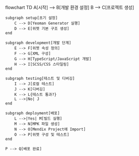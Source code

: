 flowchart TD
    A[시작] --> B[개발 환경 설정]
    B --> C[프로젝트 생성]
    
    subgraph setup[초기 설정]
        C --> D[Yeoman Generator 실행]
        D --> E[위젯 기본 구조 생성]
    end
    
    subgraph development[개발 단계]
        E --> F[위젯 속성 정의]
        F --> G[XML 구성]
        G --> H[TypeScript/JavaScript 개발]
        H --> I[SCSS/CSS 스타일링]
    end
    
    subgraph testing[테스트 및 디버깅]
        I --> J[로컬 테스트]
        J --> K[디버깅]
        K --> L{테스트 통과?}
        L -->|No| J
    end
    
    subgraph deployment[배포]
        L -->|Yes| M[빌드 실행]
        M --> N[MPK 파일 생성]
        N --> O[Mendix Project에 Import]
        O --> P[위젯 구성 및 테스트]
    end
    
    P --> Q[배포 완료]